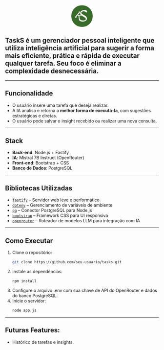 <p align="center">
  <img src="./public/tksicon.png" alt="TaskS Logo" width="70" height="70"/>
</p> 

## **TaskS** é um gerenciador pessoal inteligente que utiliza inteligência artificial para sugerir **a forma mais eficiente, prática e rápida** de executar qualquer tarefa. Seu foco é **eliminar a complexidade desnecessária**.

---

## Funcionalidade

- O usuário insere uma tarefa que deseja realizar.
- A IA analisa e retorna a **melhor forma de executá-la**, com sugestões estratégicas e diretas.
- O usuário pode salvar o insight recebido ou realizar uma nova consulta.

---

## Stack 

- **Back-end**: Node.js + Fastify
- **IA**: Mistral 7B Instruct (OpenRouter) 
- **Front-end**: Bootstrap + CSS
- **Banco de Dados**: PostgreSQL

---

## Bibliotecas Utilizadas

- [`fastify`](https://www.fastify.io/) – Servidor web leve e performático
- [`dotenv`](https://github.com/motdotla/dotenv) – Gerenciamento de variáveis de ambiente
- [`pg`](https://node-postgres.com/) – Conector PostgreSQL para Node.js
- [`bootstrap`](https://getbootstrap.com/) – Framework CSS para UI responsiva
- [`openrouter`](https://openrouter.ai/) – Roteador de modelos LLM para integração com IA

---

## Como Executar

1. Clone o repositório:
   ```bash
   git clone https://github.com/seu-usuario/tasks.git
2. Instale as dependências:
   ```bash
   npm install
3. Configure o arquivo .env com sua chave de API do OpenRouter e dados do banco PostgreSQL.   
5. Inicie o servidor:
   ```bash
   node app.js
---
## Futuras Features:
- Histórico de tarefas e insights.
